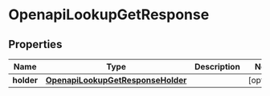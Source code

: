 

# OpenapiLookupGetResponse


## Properties

| Name | Type | Description | Notes |
|------------ | ------------- | ------------- | -------------|
|**holder** | [**OpenapiLookupGetResponseHolder**](OpenapiLookupGetResponseHolder.md) |  |  [optional] |



